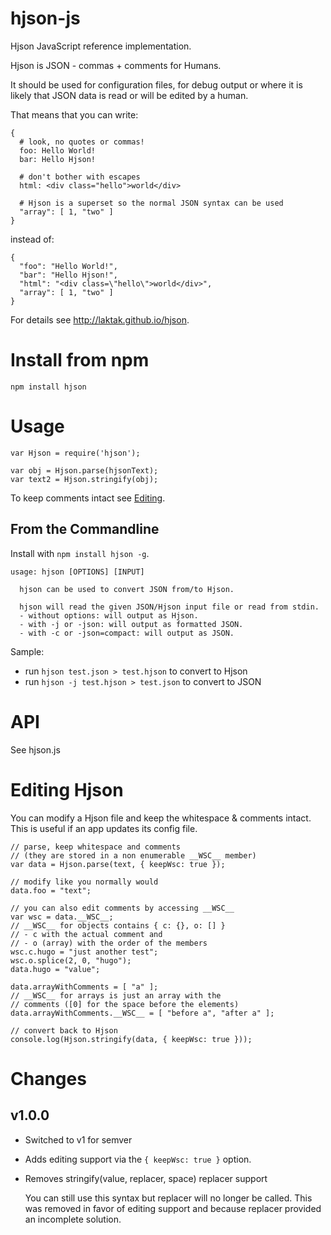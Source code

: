# hjson-js

Hjson JavaScript reference implementation.

Hjson is JSON - commas + comments for Humans.

It should be used for configuration files, for debug output or where it is likely that JSON data is read or will be edited by a human.

That means that you can write:
```
{
  # look, no quotes or commas!
  foo: Hello World!
  bar: Hello Hjson!

  # don't bother with escapes
  html: <div class="hello">world</div>

  # Hjson is a superset so the normal JSON syntax can be used
  "array": [ 1, "two" ]
}
```

instead of:
```
{
  "foo": "Hello World!",
  "bar": "Hello Hjson!",
  "html": "<div class=\"hello\">world</div>",
  "array": [ 1, "two" ]
}
```

For details see http://laktak.github.io/hjson.


# Install from npm

```
npm install hjson
```

# Usage

```
var Hjson = require('hjson');

var obj = Hjson.parse(hjsonText);
var text2 = Hjson.stringify(obj);
```

To keep comments intact see [Editing](#editing-hjson).

## From the Commandline

Install with `npm install hjson -g`.

```
usage: hjson [OPTIONS] [INPUT]

  hjson can be used to convert JSON from/to Hjson.

  hjson will read the given JSON/Hjson input file or read from stdin.
  - without options: will output as Hjson.
  - with -j or -json: will output as formatted JSON.
  - with -c or -json=compact: will output as JSON.
```

Sample:
- run `hjson test.json > test.hjson` to convert to Hjson
- run `hjson -j test.hjson > test.json` to convert to JSON


# API

See hjson.js

# Editing Hjson

You can modify a Hjson file and keep the whitespace & comments intact. This is useful if an app updates its config file.

```
// parse, keep whitespace and comments
// (they are stored in a non enumerable __WSC__ member)
var data = Hjson.parse(text, { keepWsc: true });

// modify like you normally would
data.foo = "text";

// you can also edit comments by accessing __WSC__
var wsc = data.__WSC__;
// __WSC__ for objects contains { c: {}, o: [] }
// - c with the actual comment and
// - o (array) with the order of the members
wsc.c.hugo = "just another test";
wsc.o.splice(2, 0, "hugo");
data.hugo = "value";

data.arrayWithComments = [ "a" ];
// __WSC__ for arrays is just an array with the
// comments ([0] for the space before the elements)
data.arrayWithComments.__WSC__ = [ "before a", "after a" ];

// convert back to Hjson
console.log(Hjson.stringify(data, { keepWsc: true }));
```

# Changes

## v1.0.0

- Switched to v1 for semver

- Adds editing support via the `{ keepWsc: true }` option.

- Removes stringify(value, replacer, space) replacer support

  You can still use this syntax but replacer will no longer be called. This was removed in favor of editing support and because replacer provided an incomplete solution.
